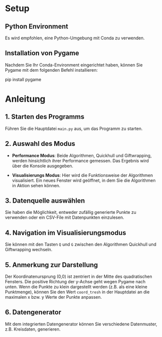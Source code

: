 # Setup

## Python Environment

Es wird empfohlen, eine Python-Umgebung mit Conda zu verwenden.

## Installation von Pygame

Nachdem Sie Ihr Conda-Environment eingerichtet haben, können Sie Pygame mit dem folgenden Befehl installieren:

pip install pygame


# Anleitung

## 1. Starten des Programms 

Führen Sie die Hauptdatei  `main.py` aus, um das Programm zu starten.

## 2. Auswahl des Modus

- **Performance Modus**: Beide Algorithmen, Quickhull und Giftwrapping, werden hinsichtlich ihrer Performance gemessen. Das Ergebnis wird über die Konsole ausgegeben.

- **Visualisierungs Modus**: Hier wird die Funktionsweise der Algorithmen visualisiert. Ein neues Fenster wird geöffnet, in dem Sie die Algorithmen in Aktion sehen können.

## 3. Datenquelle auswählen 

Sie haben die Möglichkeit, entweder zufällig generierte Punkte zu verwenden oder ein CSV-File mit Datenpunkten einzulesen.

## 4. Navigation im Visualisierungsmodus 

Sie können mit den Tasten `Q` und `G` zwischen den Algorithmen Quickhull und Giftwrapping wechseln.

## 5. Anmerkung zur Darstellung 

Der Koordinatenursprung (0,0) ist zentriert in der Mitte des quadratischen Fensters. Die positive Richtung der y-Achse geht wegen Pygame nach unten. Wenn die Punkte zu klein dargestellt werden (z.B. als eine kleine Punktmenge), können Sie den Wert `coord_tresh` in der Hauptdatei an die maximalen x bzw. y Werte der Punkte anpassen.

## 6. Datengenerator 

Mit dem integrierten Datengenerator können Sie verschiedene Datenmuster, z.B. Kreisdaten, generieren.
